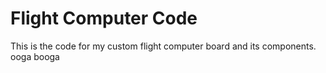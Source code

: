 # Flight Computer Code

This is the code for my custom flight computer board and its components.
ooga booga

